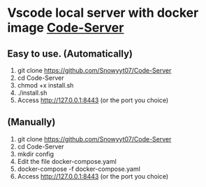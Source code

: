 # Vscode local server with docker image [Code-Server](https://github.com/coder/code-server)

## Easy to use. (Automatically)
1. git clone https://github.com/Snowyyt07/Code-Server
2. cd Code-Server 
3. chmod +x install.sh
4. ./install.sh
5. Access http://127.0.0.1:8443 (or the port you choice)

## (Manually)
1. git clone https://github.com/Snowyyt07/Code-Server
2. cd Code-Server
3. mkdir config
4. Edit the file docker-compose.yaml
5. docker-compose -f docker-compose.yaml
6. Access http://127.0.0.1:8443 (or the port you choice)
